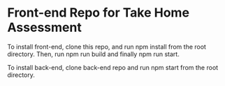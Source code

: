 # Front-end Repo for Take Home Assessment

To install front-end, clone this repo, and run npm install from the root directory. Then, run npm run build and finally npm run start. 

To install back-end, clone back-end repo and run npm start from the root directory. 
